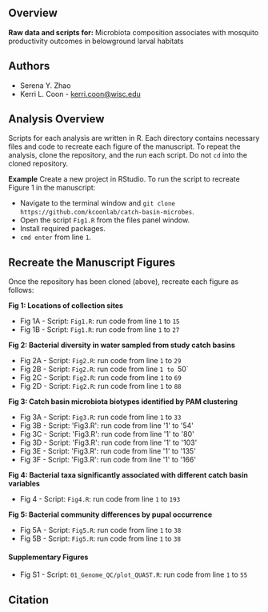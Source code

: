 ## Overview 
**Raw data and scripts for:**
Microbiota composition associates with mosquito productivity outcomes in belowground larval habitats

## Authors 
* Serena Y. Zhao
* Kerri L. Coon - kerri.coon@wisc.edu

## Analysis Overview 
Scripts for each analysis are written in R. Each directory contains necessary files and code to recreate each figure of the manuscript. To repeat the analysis, clone the repository, and the run each script. Do not `cd` into the cloned repository. 

**Example**
Create a new project in RStudio. To run the script to recreate Figure 1 in the manuscript: 
* Navigate to the terminal window and `git clone https://github.com/kcoonlab/catch-basin-microbes`.
* Open the script `Fig1.R` from the files panel window.
* Install required packages. 
* `cmd enter` from line `1`.

## Recreate the Manuscript Figures
Once the repository has been cloned (above), recreate each figure as follows: 

**Fig 1: Locations of collection sites**
* Fig 1A - Script: `Fig1.R`: run code from line `1` to `15`
* Fig 1B - Script: `Fig1.R`: run code from line `1` to `27`

**Fig 2: Bacterial diversity in water sampled from study catch basins**
* Fig 2A - Script: `Fig2.R`: run code from line `1` to `29`
* Fig 2B - Script: `Fig2.R`: run code from line `1 to `50`
* Fig 2C - Script: `Fig2.R`: run code from line `1` to `69`
* Fig 2D - Script: `Fig2.R`: run code from line `1` to `88`

**Fig 3: Catch basin microbiota biotypes identified by PAM clustering**
* Fig 3A - Script: `Fig3.R`: run code from line `1` to `33`
* Fig 3B - Script: 'Fig3.R': run code from line '1' to '54'
* Fig 3C - Script: 'Fig3.R': run code from line '1' to '80'
* Fig 3D - Script: 'Fig3.R': run code from line '1' to '103'
* Fig 3E - Script: 'Fig3.R': run code from line '1' to '135'
* Fig 3F - Script: 'Fig3.R': run code from line '1' to '166'

**Fig 4: Bacterial taxa significantly associated with different catch basin variables**
* Fig 4 - Script: `Fig4.R`: run code from line `1` to `193`

**Fig 5: Bacterial community differences by pupal occurrence**
* Fig 5A - Script: `Fig5.R`: run code from line `1` to `38`
* Fig 5B - Script: `Fig5.R`: run code from line `1` to `38` 


#### Supplementary Figures 
* Fig S1 - Script: `01_Genome_QC/plot_QUAST.R`: run code from line `1` to `55`

## Citation 


